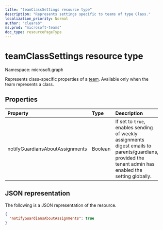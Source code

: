 ```yaml
---
title: "teamClassSettings resource type"
description: "Represents settings specific to teams of type Class."
localization_priority: Normal
author: "clearab"
ms.prod: "microsoft-teams"
doc_type: resourcePageType
---
```


# teamClassSettings resource type

Namespace: microsoft.graph

Represents class-specific properties of a [team](team.md). Available only when the team represents a class.

## Properties
| Property	   | Type	|Description|
|:---------------|:--------|:----------|
|notifyGuardiansAboutAssignments|Boolean|If set to `true`, enables sending of weekly assignments digest emails to parents/guardians, provided the tenant admin has enabled the setting globally.|

## JSON representation

The following is a JSON representation of the resource.

<!-- {
  "blockType": "resource",
  "@odata.type": "microsoft.graph.teamClassSettings"
}-->

```json
{
  "notifyGuardiansAboutAssignments": true
}
```

<!-- uuid: 8fcb5dbc-d5aa-4681-8e31-b001d5168d79
2015-10-25 14:57:30 UTC -->
<!--
{
  "type": "#page.annotation",
  "description": "team's classSettings resource",
  "keywords": "",
  "section": "documentation",
  "tocPath": "",
  "suppressions": []
}
-->
